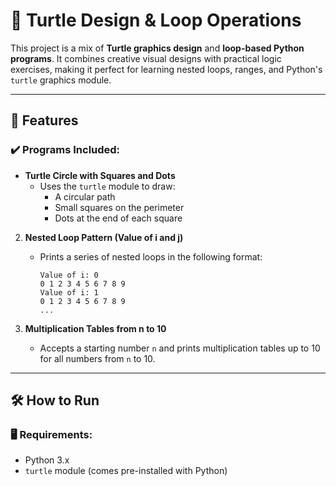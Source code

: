 # 🐢 Turtle Design & Loop Operations

This project is a mix of **Turtle graphics design** and **loop-based Python programs**. It combines creative visual designs with practical logic exercises, making it perfect for learning nested loops, ranges, and Python's `turtle` graphics module.

---

## 📌 Features

### ✔️ Programs Included:

- **Turtle Circle with Squares and Dots**
   - Uses the `turtle` module to draw:
     - A circular path
     - Small squares on the perimeter
     - Dots at the end of each square

2. **Nested Loop Pattern (Value of i and j)**
   - Prints a series of nested loops in the following format:
     ```
     Value of i: 0
     0 1 2 3 4 5 6 7 8 9
     Value of i: 1
     0 1 2 3 4 5 6 7 8 9
     ...
     ```

3. **Multiplication Tables from n to 10**
   - Accepts a starting number `n` and prints multiplication tables up to 10 for all numbers from `n` to 10.

---

## 🛠 How to Run

### 🖥 Requirements:
- Python 3.x
- `turtle` module (comes pre-installed with Python)
